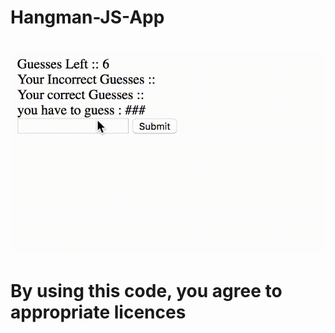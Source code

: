 # Hangman-JS-App
# ![Demo](https://github.com/dipankarghosh28/Hangman-JS-App/blob/master/HangmanJS.gif)

# By using this code, you agree to appropriate licences
